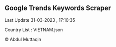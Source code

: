 

## Google Trends Keywords Scraper 
 
Last Update 31-03-2023 , 17:10:35

Country List :
VIETNAM.json



© Abdul Muttaqin 
